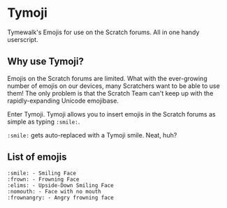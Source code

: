 # Tymoji
Tymewalk's Emojis for use on the Scratch forums. All in one handy userscript.

## Why use Tymoji?
Emojis on the Scratch forums are limited. What with the ever-growing number of emojis on our devices, many Scratchers want to be able to use them! The only problem is that the Scratch Team can't keep up with the rapidly-expanding Unicode emojibase.

Enter Tymoji. Tymoji allows you to insert emojis in the Scratch forums as simple as typing `:smile:`.

`:smile:` gets auto-replaced with a Tymoji smile. Neat, huh?

## List of emojis

    :smile: - Smiling Face
    :frown: - Frowning Face
    :elims: - Upside-Down Smiling Face
    :nomouth: - Face with no mouth
    :frownangry: - Angry frowning face
